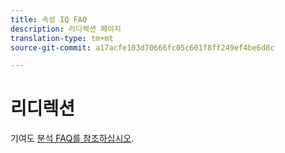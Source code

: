 ```yaml
---
title: 속성 IQ FAQ
description: 리디렉션 페이지
translation-type: tm+mt
source-git-commit: a17acfe103d70666fc05c601f8ff249ef4be6d8c

---
```



# 리디렉션

기여도 [분석 FAQ를 참조하십시오](../c-panels/attribution/attribution-faq.md).
